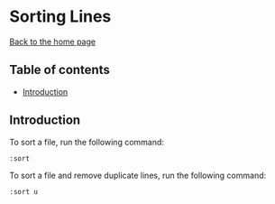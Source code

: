 # Sorting Lines

[Back to the home page](README.md)

## Table of contents

- [Introduction](#Introduction)

## Introduction

To sort a file, run the following command:

```
:sort
```

To sort a file and remove duplicate lines, run the following command:

```
:sort u
```
